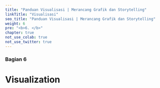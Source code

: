 ```yaml
---
title: "Panduan Visualisasi | Merancang Grafik dan Storytelling"
linkTitle: "Visualisasi"
seo_title: "Panduan Visualisasi | Merancang Grafik dan Storytelling"
weight: 6
pre: "<b>6. </b>"
chapter: true
not_use_colab: true
not_use_twitter: true
---
```

### Bagian 6

# Visualization